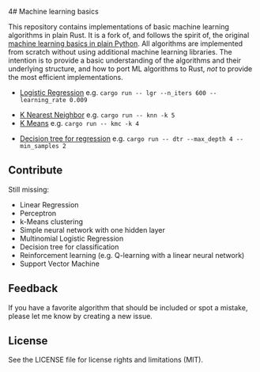 4# Machine learning basics

This repository contains implementations of basic machine learning algorithms in plain Rust. 
It is a fork of, and follows the spirit of, the original 
[machine learning basics in plain Python](). 
All algorithms are implemented from scratch without using additional machine learning libraries.
The intention is to provide a basic understanding of the algorithms and their underlying structure,
and how to port ML algorithms to Rust, *not* to provide the most efficient implementations. 

<!-- - [Linear Regression](linear_regression.ipynb) -->
<!-- - [Linear Regression](src/linear_regression.rs) -->
- [Logistic Regression](src/logistic_regression.rs) e.g. `cargo run -- lgr --n_iters 600 --learning_rate 0.009`
<!-- - [Perceptron](perceptron.ipynb) -->
- [K Nearest Neighbor](src/k_nearest_neighbors.rs) e.g. `cargo run -- knn -k 5`
- [K Means](src/k_means.rs) e.g. `cargo run -- kmc -k 4`
<!-- - [k-Means clustering](kmeans.ipynb) -->
<!-- - [Simple neural network with one hidden layer](simple_neural_net.ipynb) -->
<!-- - [Multinomial Logistic Regression](softmax_regression.ipynb) -->
<!-- - [Decision tree for classification](decision_tree_classification.ipynb) -->
- [Decision tree for regression](src/decision_tree_regression.rs) e.g. `cargo run -- dtr --max_depth 4 --min_samples 2`
  
## Contribute
Still missing:

- Linear Regression
- Perceptron
- k-Means clustering
- Simple neural network with one hidden layer
- Multinomial Logistic Regression
- Decision tree for classification
- Reinforcement learning (e.g. Q-learning with a linear neural network)
- Support Vector Machine
  
## Feedback

If you have a favorite algorithm that should be included or spot a mistake, please let me know by creating a new issue.

## License

See the LICENSE file for license rights and limitations (MIT).

